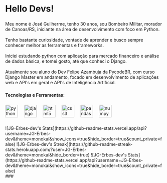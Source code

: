 <h1 align="left">Hello Devs!</h1>

###

<p align="left">Meu nome é José Guilherme, tenho 30 anos, sou Bombeiro Militar,  morador de Canoas/RS, iniciante na área de desenvolvimento com foco em Python.<br><br>Tenho bastante curiosidade, vontade de aprender e busco sempre conhecer melhor as ferramentas e frameworks.<br><br>Iniciei estudando python com aplicação para mercado financeiro e análise de dados básica, e tomei gosto, até que conheci o Django.<br><br>Atualmente sou aluno do Dev Felipe Azambuja da PycodeBR, com curso Django Master em andamento, focado em desenvolvimento de aplicações web e API's em geral e API's de Inteligência Artificial.</p>

###

<h4 align="left">Tecnologias e Ferramentas:</h4>

###

<div align="left">
  <img src="https://skillicons.dev/icons?i=py" height="40" alt="python logo"  />
  <img width="12" />
  <img src="https://cdn.jsdelivr.net/gh/devicons/devicon/icons/django/django-plain.svg" height="40" alt="django logo"  />
  <img width="12" />
  <img src="https://cdn.jsdelivr.net/gh/devicons/devicon/icons/html5/html5-original.svg" height="40" alt="html5 logo"  />
  <img width="12" />
  <img src="https://cdn.jsdelivr.net/gh/devicons/devicon/icons/css3/css3-original.svg" height="40" alt="css3 logo"  />
  <img width="12" />
  <img src="https://cdn.jsdelivr.net/gh/devicons/devicon/icons/pandas/pandas-original.svg" height="40" alt="pandas logo"  />
  <img width="12" />
  <img src="https://cdn.jsdelivr.net/gh/devicons/devicon/icons/numpy/numpy-original.svg" height="40" alt="numpy logo"  />
</div>

###
<div>
  ![JG-Erbes-dev's Stats](https://github-readme-stats.vercel.app/api?username=JG-Erbes-dev&theme=monokai&show_icons=true&hide_border=true&count_private=false)
  ![JG-Erbes-dev's Streak](https://github-readme-streak-stats.herokuapp.com/?user=JG-Erbes-dev&theme=monokai&hide_border=true)
  ![JG-Erbes-dev's Stats](https://github-readme-stats.vercel.app/api?username=JG-Erbes-dev&theme=monokai&show_icons=true&hide_border=true&count_private=false)
</div>
###
